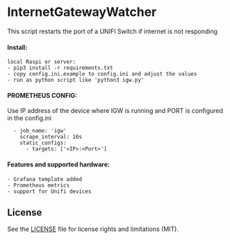 # InternetGatewayWatcher
This script restarts the port of a UNIFI Switch if internet is not responding

#### Install:
```
local Raspi or server:
- pip3 install -r requirements.txt
- copy config.ini.example to config.ini and adjust the values
- run as python script like 'python3 igw.py'
```

#### PROMETHEUS CONFIG:
Use IP address of the device where IGW is running and PORT is configured in the config.ini
```
  - job_name: 'igw'
    scrape_interval: 10s
    static_configs:
      - targets: ['<IP>:<Port>']
```

#### Features and supported hardware:
```
- Grafana template added
- Prometheus metrics
- support for Unifi devices
```

## License
See the [LICENSE](https://github.com/GhostTalker/InternetGatewayWatcher/blob/master/LICENSE.md) file for license rights and limitations (MIT).
